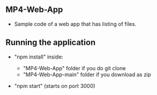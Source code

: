﻿## MP4-Web-App

- Sample code of a web app that has listing of files.

## Running the application

- "npm install" inside:

  - "MP4-Web-App" folder if you do git clone
  - "MP4-Web-App-main" folder if you download as zip

- "npm start" (starts on port 3000)
